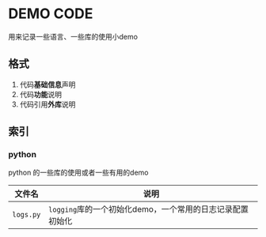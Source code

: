 # DEMO CODE

用来记录一些语言、一些库的使用小demo

## 格式

1. 代码**基础信息**声明
2. 代码**功能**说明
3. 代码引用**外库**说明

## 索引

### python

python 的一些库的使用或者一些有用的demo

| 文件名    | 说明                                                      |
| --------- | --------------------------------------------------------- |
| `logs.py` | `logging`库的一个初始化demo，一个常用的日志记录配置初始化 |